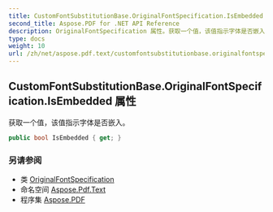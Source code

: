 ```yaml
---
title: CustomFontSubstitutionBase.OriginalFontSpecification.IsEmbedded
second_title: Aspose.PDF for .NET API Reference
description: OriginalFontSpecification 属性。获取一个值，该值指示字体是否嵌入
type: docs
weight: 10
url: /zh/net/aspose.pdf.text/customfontsubstitutionbase.originalfontspecification/isembedded/
---
```

## CustomFontSubstitutionBase.OriginalFontSpecification.IsEmbedded 属性

获取一个值，该值指示字体是否嵌入。

```csharp
public bool IsEmbedded { get; }
```

### 另请参阅

* 类 [OriginalFontSpecification](../)
* 命名空间 [Aspose.Pdf.Text](../../../aspose.pdf.text/)
* 程序集 [Aspose.PDF](../../../)